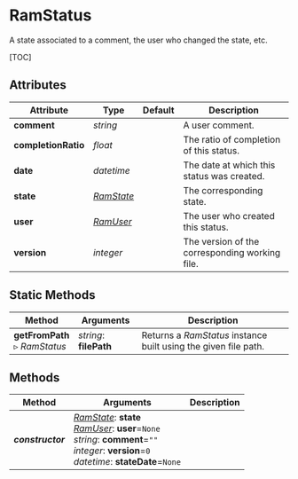 # RamStatus

A state associated to a comment, the user who changed the state, etc.

[TOC]

## Attributes

| Attribute | Type | Default | Description |
| --- | --- | --- | --- |
| **comment** | *string* |  | A user comment. |
| **completionRatio** | *float* |  | The ratio of completion of this status. |
| **date** | *datetime* |  | The date at which this status was created. |
| **state** | *[RamState](ram_state.md)* |  | The corresponding state. |
| **user** | *[RamUser](ram_user.md)* |  | The user who created this status. |
| **version** | *integer* |  | The version of the corresponding working file. |

## Static Methods

| Method | Arguments | Description |
| --- | --- | --- |
| **getFromPath**<br />▹ *RamStatus* | *string*: **filePath**<br /> | Returns a *RamStatus* instance built using the given file path. |

## Methods

| Method | Arguments | Description |
| --- | --- | --- |
| ***constructor*** | *[RamState](ram_state.md)*: **state**<br />*[RamUser](ram_user.md)*: **user**=`None`<br />*string*: **comment**=`""`<br />*integer*: **version**=`0`<br />*datetime*: **stateDate**=`None` | |